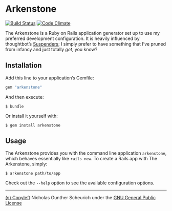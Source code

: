 # Arkenstone

[![Build Status](https://travis-ci.org/ngscheurich/arkenstone.svg?branch=master)](https://travis-ci.org/ngscheurich/arkenstone)
[![Code Climate](https://codeclimate.com/github/ngscheurich/arkenstone/badges/gpa.svg)](https://codeclimate.com/github/ngscheurich/arkenstone)

The Arkenstone is a Ruby on Rails application generator set up to use my
preferred development configuration. It is heavily influenced by thoughtbot’s
[Suspenders](https://github.com/thoughtbot/suspenders); I simply prefer to
have something that I’ve pruned from infancy and just totally *get*, you know?

## Installation

Add this line to your application’s Gemfile:

```ruby
gem "arkenstone"
```

And then execute:

    $ bundle

Or install it yourself with:

    $ gem install arkenstone

## Usage

The Arkenstone provides you with the command line application `arkenstone`,
which behaves essentially like `rails new`. To create a Rails app with
The Arkenstone, simply:

	$ arkenstone path/to/app

Check out the `--help` option to see the available configuration options.

---

[(ↄ) Copyleft](http://www.gnu.org/licenses/copyleft.en.html)
Nicholas Gunther Scheurich under the
[GNU General Public License](http://www.gnu.org/licenses/gpl.txt)
